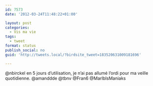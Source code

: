 ```yaml
---
id: 7573
date: '2012-03-24T11:48:22+01:00'

layout: post
categories:
  - Vis ma vie
tags:
  - tweet
format: status
publish_social: no
guid: 'http://tweets.local/?birdsite_tweet=183520631009181696'

---
```


@nbirckel en 5 jours d’utilisation, je n’ai pas allumé l’ordi pour ma veille quotidienne. @amanddde @tbnv @Fran6 @MarlbIsManiaks